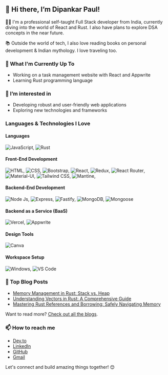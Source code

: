 <!---
dipankarpaul2k/dipankarpaul2k is a ✨ special ✨ repository because its `README.md` (this file) appears on your GitHub profile.
You can click the Preview link to take a look at your changes.
--->
## 👋 Hi there, I’m Dipankar Paul!

👨‍💻 I'm a professional self-taught Full Stack developer from India, currently diving into the world of React and Rust. I also have plans to explore DSA concepts in the near future.

📚 Outside the world of tech, I also love reading books on personal development & Indian mythology. I love traveling too.

### 🌱 What I'm Currently Up To
- Working on a task management website with React and Appwrite
- Learning Rust programming language

### 👀 I’m interested in
- Developing robust and user-friendly web applications
- Exploring new technologies and frameworks

### Languages & Technologies I Love

#### Languages
![JavaScript](https://img.shields.io/badge/JavaScript-323330?style=for-the-badge&logo=JavaScript&logoColor=white), 
![Rust](https://img.shields.io/badge/Rust-F3633D?style=for-the-badge&logo=Rust&logoColor=white)

#### Front-End Development
![HTML](https://img.shields.io/badge/HTML-E34F26?style=for-the-badge&logo=html5&logoColor=white), 
![CSS](https://img.shields.io/badge/CSS-1572B6?style=for-the-badge&logo=css3&logoColor=white), 
![Bootstrap](https://img.shields.io/badge/Bootstrap-563D7C?style=for-the-badge&logo=Bootstrap&logoColor=white),
![React](https://img.shields.io/badge/React-20232A?style=for-the-badge&logo=React&logoColor=white), 
![Redux](https://img.shields.io/badge/Redux-593D88?style=for-the-badge&logo=Redux&logoColor=white), 
![React Router](https://img.shields.io/badge/React_Router-CA4245?style=for-the-badge&logo=React-Router&logoColor=white), 
![Material-UI](https://img.shields.io/badge/Material_UI-007ACC?style=for-the-badge&logo=Mui&logoColor=white), 
![Tailwind CSS](https://img.shields.io/badge/Tailwind-007ACC?style=for-the-badge&logo=Tailwind-Css&logoColor=white),
![Mantine](https://img.shields.io/badge/Mantine-339AF0.svg?style=for-the-badge&logo=Mantine&logoColor=white),

#### Backend-End Development
![Node Js](https://img.shields.io/badge/Node_Js-417E38?style=for-the-badge&logo=Node.Js&logoColor=white),
![Express](https://img.shields.io/badge/express-242526?style=for-the-badge&logo=express&logoColor=white),
![Fastify](https://img.shields.io/badge/Fastify-242526?style=for-the-badge&logo=Fastify&logoColor=white),
![MongoDB](https://img.shields.io/badge/MongoDB-417E38?style=for-the-badge&logo=MongoDB&logoColor=white),
![Mongoose](https://img.shields.io/badge/Mongoose-880000?style=for-the-badge&logo=Mongoose&logoColor=white)

#### Backend as a Service (BaaS)
![Vercel](https://img.shields.io/badge/Vercel-000000?style=for-the-badge&logo=Vercel&logoColor=white), 
![Appwrite](https://img.shields.io/badge/Appwrite-FD356D?style=for-the-badge&logo=Appwrite&logoColor=white)

#### Design Tools
![Canva](https://img.shields.io/badge/Canva-007ACC?style=for-the-badge&logo=Canva&logoColor=white)

#### Workspace Setup
![Windows](https://img.shields.io/badge/Windows-007ACC?style=for-the-badge&logo=Windows&logoColor=white), 
![VS Code](https://img.shields.io/badge/VS_Code-007ACC?style=for-the-badge&logo=visual-studio-code&logoColor=white)

### 📝 Top Blog Posts
- [Memory Management in Rust: Stack vs. Heap](https://dev.to/dipankarpaul/memory-management-in-rust-stack-vs-heap-3m45)
- [Understanding Vectors in Rust: A Comprehensive Guide](https://dev.to/dipankarpaul/understanding-vectors-in-rust-a-comprehensive-guide-1j7p)
- [Mastering Rust References and Borrowing: Safely Navigating Memory](https://dev.to/dipankarpaul/mastering-rust-references-and-borrowing-safely-navigating-memory-15d5)

Want to read more? [Check out all the blogs](https://dev.to/dipankarpaul).

### 📫 How to reach me
- [Dev.to](https://dev.to/dipankarpaul)
- [LinkedIn](https://www.linkedin.com/in/iamdipankarpaul/)
- [GitHub](https://github.com/dipankarpaul2k)
- [Gmail](mailto:dipankarpaul.dev@gmail.com)

Let's connect and build amazing things together! 😊
